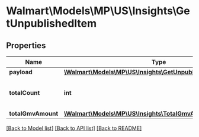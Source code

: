 # Walmart\Models\MP\US\Insights\GetUnpublishedItem

## Properties

Name | Type | Description | Notes
------------ | ------------- | ------------- | -------------
**payload** | [**\Walmart\Models\MP\US\Insights\GetUnpublishedItemsPayload[]**](GetUnpublishedItemsPayload.md) |  | [optional]
**totalCount** | **int** | total number of unpublished items | [optional]
**totalGmvAmount** | [**\Walmart\Models\MP\US\Insights\TotalGmvAmount**](TotalGmvAmount.md) |  | [optional]


[[Back to Model list]](./) [[Back to API list]](../../../../../README.md#supported-apis) [[Back to README]](../../../../../README.md)

